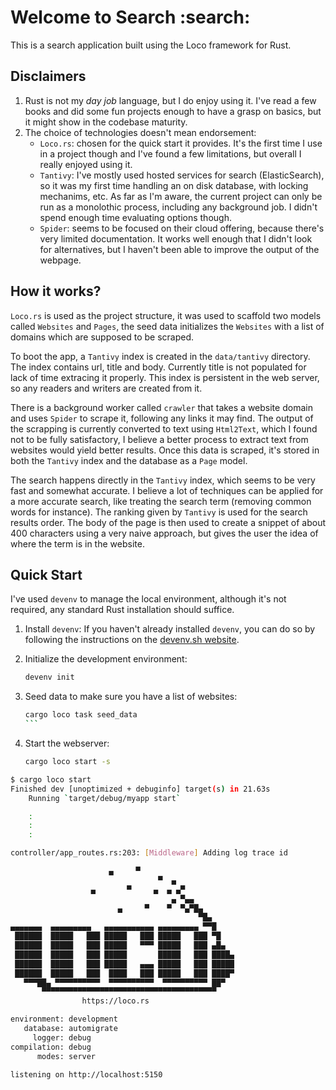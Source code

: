 # Welcome to Search :search:

This is a search application built using the Loco framework for Rust.



## Disclaimers

1. Rust is not my *day job* language, but I do enjoy using it. I've read a few books and did some fun projects enough to have a grasp on basics, but it might show in the codebase maturity.
2. The choice of technologies doesn't mean endorsement:
    - `Loco.rs`: chosen for the quick start it provides. It's the first time I use in a project though and I've found a few limitations, but overall I really enjoyed using it.
    - `Tantivy`: I've mostly used hosted services for search (ElasticSearch), so it was my first time handling an on disk database, with locking mechanims, etc. As far as I'm aware, the current project can only be run as a monolothic process, including any background job. I didn't spend enough time evaluating options though.
    - `Spider`: seems to be focused on their cloud offering, because there's very limited documentation. It works well enough that I didn't look for alternatives, but I haven't 
    been able to improve the output of the webpage.

## How it works?

`Loco.rs` is used as the project structure, it was used to scaffold two models called `Websites` and `Pages`, the seed data initializes the `Websites` with a list of domains which are supposed to be scraped. 

To boot the app, a `Tantivy` index is created in the `data/tantivy` directory. The index contains url, title and body. Currently title is not populated for lack of time extracing it properly. This index is persistent in the web server, so any readers and writers are created from it.

There is a background worker called `crawler` that takes a website domain and uses `Spider` to scrape it, following any links it may find. The output of the scrapping is currently converted to text using `Html2Text`, which I found not to be fully satisfactory, I believe a better process to extract text from websites would yield better results. Once this data is scraped, it's stored in both the `Tantivy` index and the database as a `Page` model.

The search happens directly in the `Tantivy` index, which seems to be very fast and somewhat accurate. I believe a lot of techniques can be applied for a more accurate search, like treating the search term (removing common words for instance). The ranking given by `Tantivy` is used for the search results order. The body of the page is then used to create a snippet of about 400 characters using a very naive approach, but gives the user the idea of where the term is in the website.


## Quick Start

I've used `devenv` to manage the local environment, although it's not required, any standard Rust installation should suffice.

1. Install `devenv`:
   If you haven't already installed `devenv`, you can do so by following the instructions on the [devenv.sh website](https://devenv.sh/getting-started/).

2. Initialize the development environment:
    ```sh
    devenv init
    ```

3. Seed data to make sure you have a list of websites:
    ````sh
    cargo loco task seed_data
    ```

4. Start the webserver:
    ```sh
    cargo loco start -s
    ```

```sh
$ cargo loco start
Finished dev [unoptimized + debuginfo] target(s) in 21.63s
    Running `target/debug/myapp start`

    :
    :
    :

controller/app_routes.rs:203: [Middleware] Adding log trace id

                      ▄     ▀
                                 ▀  ▄
                  ▄       ▀     ▄  ▄ ▄▀
                                    ▄ ▀▄▄
                        ▄     ▀    ▀  ▀▄▀█▄
                                          ▀█▄
▄▄▄▄▄▄▄  ▄▄▄▄▄▄▄▄▄   ▄▄▄▄▄▄▄▄▄▄▄ ▄▄▄▄▄▄▄▄▄ ▀▀█
 ██████  █████   ███ █████   ███ █████   ███ ▀█
 ██████  █████   ███ █████   ▀▀▀ █████   ███ ▄█▄
 ██████  █████   ███ █████       █████   ███ ████▄
 ██████  █████   ███ █████   ▄▄▄ █████   ███ █████
 ██████  █████   ███  ████   ███ █████   ███ ████▀
   ▀▀▀██▄ ▀▀▀▀▀▀▀▀▀▀  ▀▀▀▀▀▀▀▀▀▀  ▀▀▀▀▀▀▀▀▀▀ ██▀
       ▀▀▀▀▀▀▀▀▀▀▀▀▀▀▀▀▀▀▀▀▀▀▀▀▀▀▀▀▀▀▀▀▀▀▀▀▀▀▀
                https://loco.rs

environment: development
   database: automigrate
     logger: debug
compilation: debug
      modes: server

listening on http://localhost:5150
```
